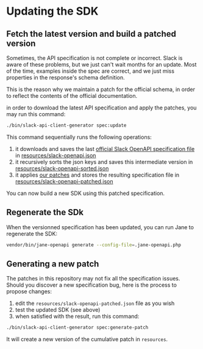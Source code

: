 # Updating the SDK

## Fetch the latest version and build a patched version

Sometimes, the API specification is not complete or incorrect. Slack is aware of these problems,
but we just can't wait months for an update. Most of the time, examples inside the spec are
correct, and we just miss properties in the response's schema definition.

This is the reason why we maintain a patch for the official schema, in order to reflect the
contents of the official documentation.

in order to download the latest API specification and apply the patches, you may run this command:

```bash
./bin/slack-api-client-generator spec:update
```

This command sequentially runs the following operations:

1. it downloads and saves the last [official Slack OpenAPI specification file](https://api.slack.com/specs/openapi/v2/slack_web.json) in [resources/slack-openapi.json](https://github.com/jolicode/slack-php-api/blob/master/resources/slack-openapi.json)
2. it recursively sorts the json keys and saves this intermediate version in [resources/slack-openapi-sorted.json](https://github.com/jolicode/slack-php-api/blob/master/resources/slack-openapi-sorted.json)
3. it applies [our patches](https://github.com/jolicode/slack-php-api/blob/master/resources/slack-openapi-sorted.patch) and stores the resulting specification file in [resources/slack-openapi-patched.json](https://github.com/jolicode/slack-php-api/blob/master/resources/slack-openapi-patched.json)

You can now build a new SDK using this patched specification.

## Regenerate the SDk

When the versionned specification has been updated, you can run Jane to regenerate the
SDK:

```bash
vendor/bin/jane-openapi generate --config-file=.jane-openapi.php
```

## Generating a new patch

The patches in this repository may not fix all the specification issues. Should you discover
a new specification bug, here is the process to propose changes:

1. edit the `resources/slack-openapi-patched.json` file as you wish
2. test the updated SDK (see above)
3. when satisfied with the result, run this command:

```bash
./bin/slack-api-client-generator spec:generate-patch
```

It will create a new version of the cumulative patch in `resources`.
